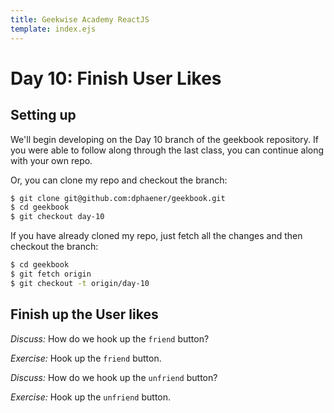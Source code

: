 ```yaml
---
title: Geekwise Academy ReactJS
template: index.ejs
---
```


# Day 10: Finish User Likes

## Setting up

We'll begin developing on the Day 10 branch of the geekbook repository. If
you were able to follow along through the last class, you can continue along
with your own repo.

Or, you can clone my repo and checkout the branch:

```bash
$ git clone git@github.com:dphaener/geekbook.git
$ cd geekbook
$ git checkout day-10
```

If you have already cloned my repo, just fetch all the changes and then
checkout the branch:

```bash
$ cd geekbook
$ git fetch origin
$ git checkout -t origin/day-10
```

## Finish up the User likes

*Discuss:* How do we hook up the `friend` button?

*Exercise:* Hook up the `friend` button.

*Discuss:* How do we hook up the `unfriend` button?

*Exercise:* Hook up the `unfriend` button.
